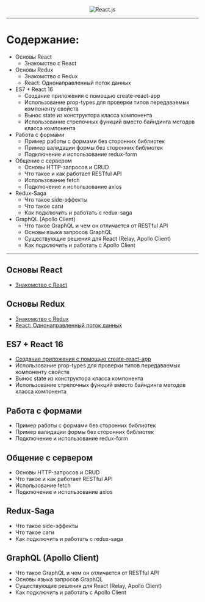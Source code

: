 <p align="center">
  <img alt="React.js" src="https://img.tglab.uz/247594072/15210101115aa8c5bf6e682.png" />
</p>

<hr/>

# Содержание:

* Основы React
  * Знакомство с React
* Основы Redux
  * Знакомство с Redux
  * React: Однонаправленный поток данных
* ES7 + React 16
  * Создание приложения с помощью create-react-app
  * Использование prop-types для проверки типов передаваемых компоненту свойств
  * Вынос state из конструктора класса компонента
  * Использование стрелочных функций вместо байндинга методов класса компонента
* Работа с формами
  * Пример работы с формами без сторонних библиотек
  * Пример валидации формы без сторонних библиотек
  * Подключение и использование redux-form
* Общение с сервером
  * Основы HTTP-запросов и CRUD
  * Что такое и как работает RESTful API
  * Использование fetch
  * Подключение и использование axios
* Redux-Saga
  * Что такое side-эффекты
  * Что такое саги
  * Как подключить и работать с redux-saga
* GraphQL (Apollo Client)
  * Что такое GraphQL и чем он отличается от RESTful API
  * Основы языка запросов GraphQL
  * Существующие решения для React (Relay, Apollo Client)
  * Как подключить и работать с Apollo Client

<hr/>

## Основы React

* [Знакомство с React](https://www.youtube.com/playlist?list=PLqHlAwsJRxAONt5CnjMMeKdYGv1CDRUOl)

## Основы Redux

* [Знакомство с Redux](https://www.youtube.com/playlist?list=PLqHlAwsJRxANFIgAf7BO8hNYdvipLERxQ)
* [React: Однонаправленный поток данных](https://www.youtube.com/watch?v=Y9bUR6IaBY4)

## ES7 + React 16

* [Создание приложения с помощью create-react-app](https://www.youtube.com/watch?v=ZYZp_i8Hfmw)
* Использование prop-types для проверки типов передаваемых компоненту свойств
* Вынос state из конструктора класса компонента
* Использование стрелочных функций вместо байндинга методов класса компонента

## Работа с формами

* Пример работы с формами без сторонних библиотек
* Пример валидации формы без сторонних библиотек
* Подключение и использование redux-form

## Общение с сервером

* Основы HTTP-запросов и CRUD
* Что такое и как работает RESTful API
* Использование fetch
* Подключение и использование axios

## Redux-Saga

* Что такое side-эффекты
* Что такое саги
* Как подключить и работать с redux-saga

## GraphQL (Apollo Client)

* Что такое GraphQL и чем он отличается от RESTful API
* Основы языка запросов GraphQL
* Существующие решения для React (Relay, Apollo Client)
* Как подключить и работать с Apollo Client
